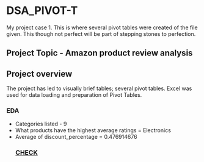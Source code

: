 # DSA_PIVOT-T
My project case 1. This is where several pivot tables were created of the file given. This though not perfect will be part of stepping stones to perfection.
## Project Topic - Amazon product review analysis
## Project overview
The project has led to visually brief tables; several pivot tables. 
Excel was used for data loading and preparation of Pivot Tables.
### EDA
- Categories listed - 9
- What products have the highest average ratings = Electronics
- Average of discount_percentage = 0.476914676
  ### [CHECK](https://docs.google.com/spreadsheets/d/1H2kh78uPVaR1rvAAdmw9EEHP6iNZETM9/edit?usp=drivesdk&ouid=112024589340329711815&rtpof=true&sd=true)
